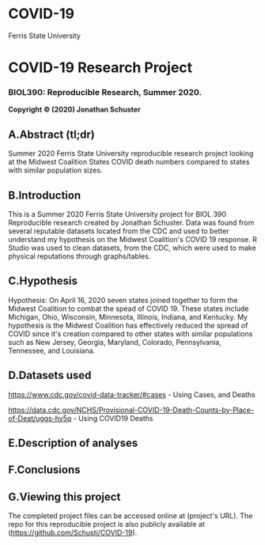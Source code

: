 # COVID-19
Ferris State University 
# COVID-19 Research Project
### BIOL390: Reproducible Research, Summer 2020.
__Copyright © (2020) Jonathan Schuster__
## A.Abstract (tl;dr)
Summer 2020 Ferris State University reproducible research project looking at the Midwest Coalition States COVID death numbers compared to states with similar population sizes. 
## B.Introduction
This is a Summer 2020 Ferris State University project for BIOL 390 Reproducible research created by Jonathan Schuster. Data was found from several reputable datasets located from the CDC and used to better understand my hypothesis on the Midwest Coalition's COVID 19 response. R Studio was used to clean datasets, from the CDC, which were used to make physical reputations through graphs/tables.
## C.Hypothesis
Hypothesis: On April 16, 2020 seven states joined together to form the Midwest Coalition to combat the spead of COVID 19. These states include Michigan, Ohio, Wisconsin, Minnesota, Illinois, Indiana, and Kentucky. My hypothesis is the Midwest Coalition has effectively reduced the spread of COVID since it's creation compared to other states with similar populations such as New Jersey, Georgia, Maryland, Colorado, Pennsylvania, Tennessee, and Louisiana.  
## D.Datasets used
https://www.cdc.gov/covid-data-tracker/#cases - Using Cases, and Deaths

https://data.cdc.gov/NCHS/Provisional-COVID-19-Death-Counts-by-Place-of-Deat/uggs-hy5q - Using COVID19 Deaths
## E.Description of analyses
## F.Conclusions
## G.Viewing this project
The completed project files can be accessed online at (project's URL). The repo for this reproducible project is also publicly available at (https://github.com/Schustj/COVID-19).
